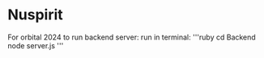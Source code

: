 # Nuspirit
For orbital 2024
to run backend server:
run in terminal: 
'''ruby
cd Backend
node server.js
'''

